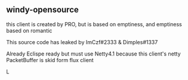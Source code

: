 ## windy-opensource

this client is created by PRO, but is based on emptiness, and emptiness based on romantic

This source code has leaked by ImCzf#2333 & Dimples#1337

Already Eclispe ready but must use Netty4.1 because this client's netty PacketBuffer is skid form flux client

L
